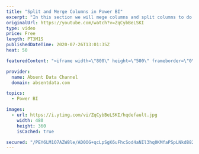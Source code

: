 ```yaml
---
title: "Split and Merge Columns in Power BI"
excerpt: "In this section we will mege columns and split columns to do a depper level of analysis"
originalUrl: https://youtube.com/watch?v=ZqCybBeLSKI
type: video
price: Free
length: PT3M1S
publishedDateTime: 2020-07-26T13:01:35Z
heat: 50

featuredContent: "<iframe width=\"800\" height=\"500\" frameborder=\"0\" src=\"https://www.youtube.com/embed/ZqCybBeLSKI\" allow=\"accelerometer; autoplay; encrypted-media; gyroscope; picture-in-picture\" allowfullscreen></iframe>"

provider:
  name: Absent Data Channel
  domain: absentdata.com

topics:
  - Power BI

images:
  - url: https://i.ytimg.com/vi/ZqCybBeLSKI/hqdefault.jpg
    width: 480
    height: 360
    isCached: true

secured: "/PEY6LM1O7AZW8le/AD0OG+qcLpSgK6uFhcSod4aNIl3hq0KMfaPSpLNkd882ZtkMsIUP+EV81G3/YxnHkoOiIzMuUc7CrWYo4fTuQiBALGt6rfgU+a9scsV49cUAScEq3ySjSS3VE+shmAa1Pj4Gwc3jpIs5dCwwsyl/2KczxE09lvMfzxbUaeLzzwR/hbfqeijeFleuI8r6eTWuCr8lo4kIA9FfZsDnCOGDKLFLkIdeF14hwn3T7aM7a2wW6DmJUdydPDA+oLi5LLLpQQp1oIUQ6M3Q3MgV0pNGvvaFz2aLNWatXR+bRlEyk8eI/Hj1aCWODBcgm0RJ0tfwDT6JHfuQFWtRu3WEUDIazQtxic+/+hNxMXr2nB67UNOiJiaSeOzgp3xX0tNP3yXNd7mVLh/6+Q5AA7KQjJxFVYfKBA=;DDrYnJRlbKTrRykHZvRZUQ=="
---
```


